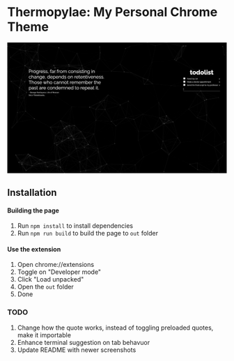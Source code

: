 # Thermopylae: My Personal Chrome Theme

![](./preview.png)

## Installation

#### Building the page

1. Run `npm install` to install dependencies
2. Run `npm run build` to build the page to `out` folder

#### Use the extension

1. Open chrome://extensions
2. Toggle on "Developer mode"
3. Click "Load unpacked"
4. Open the `out` folder
5. Done

### TODO

1. Change how the quote works, instead of toggling preloaded quotes, make it importable
2. Enhance terminal suggestion on tab behavuor
3. Update README with newer screenshots
